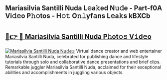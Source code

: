 ## Mariasilvia Santilli Nuda L𝚎a𝚔ed N𝚞𝚍e - Part-f0A Vi𝚍𝚎o P𝚑𝚘tos - H𝚘𝚝 O𝚗𝚕yf𝚊ns L𝚎a𝚔s kBXCb

# <h2><a href="http://kfcidta.oniu.top/?m=Mariasilvia+Santilli+Nuda">🔗👉 🔴 Mariasilvia Santilli Nuda P𝚑ot𝚘𝚜 V𝚒d𝚎o</a></h2>

[![Mariasilvia Santilli Nuda Nu𝚍e𝚜](https://i.imgur.com/0qMVB7G.gif)](http://kfcidta.oniu.top/?m=Mariasilvia+Santilli+Nuda)
Virtual dance creator and web entertainer Mariasilvia Santilli Nuda, celebrated for publishing dance and lifestyle tutorials through solo and collaborative dance presentations and brief clips. Remarkable juggler Mariasilvia Santilli Nuda, acclaimed for their exceptional abilities and accomplishments in juggling various objects.  
